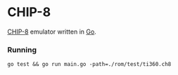 # CHIP-8

[CHIP-8](https://en.wikipedia.org/wiki/CHIP-8) emulator written in [Go](https://golang.org/).

### Running

    go test && go run main.go -path=./rom/test/ti360.ch8
